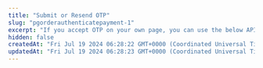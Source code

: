 ```yaml
---
title: "Submit or Resend OTP"
slug: "pgorderauthenticatepayment-1"
excerpt: "If you accept OTP on your own page, you can use the below API to send OTP to Cashfree."
hidden: false
createdAt: "Fri Jul 19 2024 06:28:22 GMT+0000 (Coordinated Universal Time)"
updatedAt: "Fri Jul 19 2024 06:28:23 GMT+0000 (Coordinated Universal Time)"
---
```

